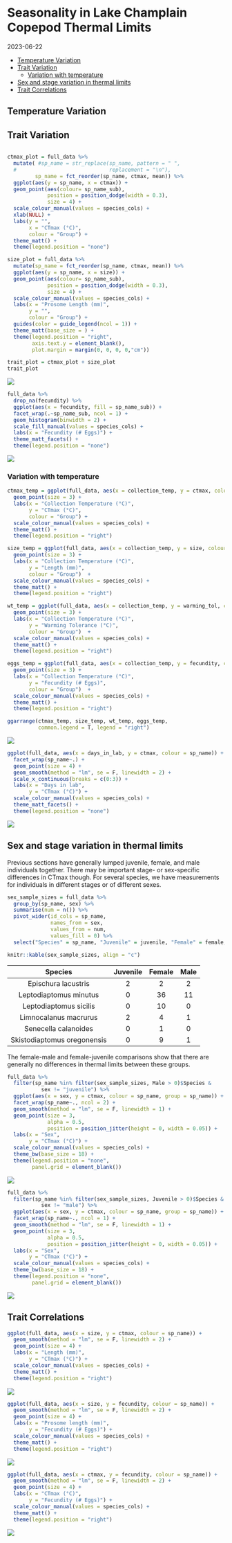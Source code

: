 Seasonality in Lake Champlain Copepod Thermal Limits
================
2023-06-22

- <a href="#temperature-variation"
  id="toc-temperature-variation">Temperature Variation</a>
- <a href="#trait-variation" id="toc-trait-variation">Trait Variation</a>
  - <a href="#variation-with-temperature"
    id="toc-variation-with-temperature">Variation with temperature</a>
- <a href="#sex-and-stage-variation-in-thermal-limits"
  id="toc-sex-and-stage-variation-in-thermal-limits">Sex and stage
  variation in thermal limits</a>
- <a href="#trait-correlations" id="toc-trait-correlations">Trait
  Correlations</a>

## Temperature Variation

## Trait Variation

``` r

ctmax_plot = full_data %>% 
  mutate( #sp_name = str_replace(sp_name, pattern = " ",
  #                              replacement = "\n"),
         sp_name = fct_reorder(sp_name, ctmax, mean)) %>% 
  ggplot(aes(y = sp_name, x = ctmax)) + 
  geom_point(aes(colour= sp_name_sub),
             position = position_dodge(width = 0.3),
             size = 4) + 
  scale_colour_manual(values = species_cols) + 
  xlab(NULL) + 
  labs(y = "",
       x = "CTmax (°C)",
       colour = "Group") + 
  theme_matt() + 
  theme(legend.position = "none")

size_plot = full_data %>% 
  mutate(sp_name = fct_reorder(sp_name, ctmax, mean)) %>% 
  ggplot(aes(y = sp_name, x = size)) + 
  geom_point(aes(colour= sp_name_sub),
             position = position_dodge(width = 0.3),
             size = 4) + 
  scale_colour_manual(values = species_cols) + 
  labs(x = "Prosome Length (mm)",
       y = "", 
       colour = "Group") + 
  guides(color = guide_legend(ncol = 1)) +
  theme_matt(base_size = ) + 
  theme(legend.position = "right",
        axis.text.y = element_blank(),
        plot.margin = margin(0, 0, 0, 0,"cm"))

trait_plot = ctmax_plot + size_plot
trait_plot
```

<img src="../Figures/markdown/unnamed-chunk-3-1.png" style="display: block; margin: auto;" />

``` r
full_data %>%  
  drop_na(fecundity) %>%  
  ggplot(aes(x = fecundity, fill = sp_name_sub)) + 
  facet_wrap(.~sp_name_sub, ncol = 1) + 
  geom_histogram(binwidth = 2) + 
  scale_fill_manual(values = species_cols) + 
  labs(x = "Fecundity (# Eggs)") +
  theme_matt_facets() + 
  theme(legend.position = "none")
```

<img src="../Figures/markdown/unnamed-chunk-5-1.png" style="display: block; margin: auto;" />

### Variation with temperature

``` r
ctmax_temp = ggplot(full_data, aes(x = collection_temp, y = ctmax, colour = sp_name)) + 
  geom_point(size = 3) + 
  labs(x = "Collection Temperature (°C)", 
       y = "CTmax (°C)",
       colour = "Group") + 
  scale_colour_manual(values = species_cols) + 
  theme_matt() + 
  theme(legend.position = "right")

size_temp = ggplot(full_data, aes(x = collection_temp, y = size, colour = sp_name)) + 
  geom_point(size = 3) + 
  labs(x = "Collection Temperature (°C)", 
       y = "Length (mm)",
       colour = "Group")  + 
  scale_colour_manual(values = species_cols) + 
  theme_matt() + 
  theme(legend.position = "right")

wt_temp = ggplot(full_data, aes(x = collection_temp, y = warming_tol, colour = sp_name)) + 
  geom_point(size = 3) + 
  labs(x = "Collection Temperature (°C)", 
       y = "Warming Tolerance (°C)",
       colour = "Group")  + 
  scale_colour_manual(values = species_cols) + 
  theme_matt() + 
  theme(legend.position = "right")

eggs_temp = ggplot(full_data, aes(x = collection_temp, y = fecundity, colour = sp_name)) + 
  geom_point(size = 3) + 
  labs(x = "Collection Temperature (°C)", 
       y = "Fecundity (# Eggs)",
       colour = "Group")  + 
  scale_colour_manual(values = species_cols) + 
  theme_matt() + 
  theme(legend.position = "right")

ggarrange(ctmax_temp, size_temp, wt_temp, eggs_temp, 
          common.legend = T, legend = "right")
```

<img src="../Figures/markdown/unnamed-chunk-6-1.png" style="display: block; margin: auto;" />

``` r
ggplot(full_data, aes(x = days_in_lab, y = ctmax, colour = sp_name)) + 
  facet_wrap(sp_name~.) + 
  geom_point(size = 4) + 
  geom_smooth(method = "lm", se = F, linewidth = 2) + 
  scale_x_continuous(breaks = c(0:3)) + 
  labs(x = "Days in lab", 
       y = "CTmax (°C)") + 
  scale_colour_manual(values = species_cols) + 
  theme_matt_facets() + 
  theme(legend.position = "none")
```

<img src="../Figures/markdown/unnamed-chunk-7-1.png" style="display: block; margin: auto;" />

## Sex and stage variation in thermal limits

Previous sections have generally lumped juvenile, female, and male
individuals together. There may be important stage- or sex-specific
differences in CTmax though. For several species, we have measurements
for individuals in different stages or of different sexes.

``` r
sex_sample_sizes = full_data %>%  
  group_by(sp_name, sex) %>%  
  summarise(num = n()) %>%  
  pivot_wider(id_cols = sp_name,
              names_from = sex, 
              values_from = num,
              values_fill = 0) %>% 
  select("Species" = sp_name, "Juvenile" = juvenile, "Female" = female, "Male" = male)

knitr::kable(sex_sample_sizes, align = "c")
```

|           Species           | Juvenile | Female | Male |
|:---------------------------:|:--------:|:------:|:----:|
|     Epischura lacustris     |    2     |   2    |  2   |
|   Leptodiaptomus minutus    |    0     |   36   |  11  |
|   Leptodiaptomus sicilis    |    0     |   10   |  0   |
|    Limnocalanus macrurus    |    2     |   4    |  1   |
|    Senecella calanoides     |    0     |   1    |  0   |
| Skistodiaptomus oregonensis |    0     |   9    |  1   |

The female-male and female-juvenile comparisons show that there are
generally no differences in thermal limits between these groups.

``` r
full_data %>% 
  filter(sp_name %in% filter(sex_sample_sizes, Male > 0)$Species & 
           sex != "juvenile") %>% 
  ggplot(aes(x = sex, y = ctmax, colour = sp_name, group = sp_name)) + 
  facet_wrap(sp_name~., ncol = 2) + 
  geom_smooth(method = "lm", se = F, linewidth = 1) + 
  geom_point(size = 3,
             alpha = 0.5,
             position = position_jitter(height = 0, width = 0.05)) +  
  labs(x = "Sex", 
       y = "CTmax (°C)") + 
  scale_colour_manual(values = species_cols) + 
  theme_bw(base_size = 18) + 
  theme(legend.position = "none", 
        panel.grid = element_blank())
```

<img src="../Figures/markdown/unnamed-chunk-9-1.png" style="display: block; margin: auto;" />

``` r
full_data %>% 
  filter(sp_name %in% filter(sex_sample_sizes, Juvenile > 0)$Species & 
           sex != "male") %>% 
  ggplot(aes(x = sex, y = ctmax, colour = sp_name, group = sp_name)) + 
  facet_wrap(sp_name~., ncol = 1) + 
  geom_smooth(method = "lm", se = F, linewidth = 1) + 
  geom_point(size = 3,
             alpha = 0.5,
             position = position_jitter(height = 0, width = 0.05)) +  
  labs(x = "Sex", 
       y = "CTmax (°C)") + 
  scale_colour_manual(values = species_cols) + 
  theme_bw(base_size = 18) + 
  theme(legend.position = "none", 
        panel.grid = element_blank())
```

<img src="../Figures/markdown/unnamed-chunk-10-1.png" style="display: block; margin: auto;" />

## Trait Correlations

``` r
ggplot(full_data, aes(x = size, y = ctmax, colour = sp_name)) + 
  geom_smooth(method = "lm", se = F, linewidth = 2) + 
  geom_point(size = 4) + 
  labs(x = "Length (mm)", 
       y = "CTmax (°C)") + 
  scale_colour_manual(values = species_cols) + 
  theme_matt() + 
  theme(legend.position = "right")
```

<img src="../Figures/markdown/unnamed-chunk-11-1.png" style="display: block; margin: auto;" />

``` r
ggplot(full_data, aes(x = size, y = fecundity, colour = sp_name)) + 
  geom_smooth(method = "lm", se = F, linewidth = 2) + 
  geom_point(size = 4) + 
  labs(x = "Prosome length (mm)", 
       y = "Fecundity (# Eggs)") + 
  scale_colour_manual(values = species_cols) + 
  theme_matt() + 
  theme(legend.position = "right")
```

<img src="../Figures/markdown/unnamed-chunk-12-1.png" style="display: block; margin: auto;" />

``` r
ggplot(full_data, aes(x = ctmax, y = fecundity, colour = sp_name)) + 
  geom_smooth(method = "lm", se = F, linewidth = 2) + 
  geom_point(size = 4) + 
  labs(x = "CTmax (°C)", 
       y = "Fecundity (# Eggs)") + 
  scale_colour_manual(values = species_cols) + 
  theme_matt() + 
  theme(legend.position = "right")
```

<img src="../Figures/markdown/unnamed-chunk-13-1.png" style="display: block; margin: auto;" />
